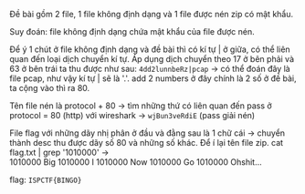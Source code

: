 Đề bài gồm 2 file, 1 file không định dạng và 1 file được nén zip có mật khẩu.

Suy đoán: file không định dạng chứa mật khẩu của file được nén.

Để ý 1 chút ở file không định dạng và đề bài thì có kí tự | ở giữa, có thể liên quan đến loại dịch chuyển kí tự. Áp dụng dịch chuyển theo 17 ở bên phải và 63 ở bên trái ta thu được như sau:
`4dd2lunnbeRz|pcap`
-> có thể đoán đây là file pcap, như vậy kí tự | sẽ là '.'.
add 2 numbers ở đây chính là 2 số ở đề bài, ta cộng vào thì ra 80.

Tên file nén là protocol + 80 -> tìm những thứ có liên quan đến pass ở protocol = 80 (http) với wireshark -> `wjBun3veRdiE` (pass giải nén)

File flag với những dãy nhị phân ở đầu và đằng sau là 1 chữ cái -> chuyển thành desc thu được dãy số 80 và những số khác. Để í lại tên file zip.
cat flag.txt | grep '1010000' ->  
1010000 Big 
1010000 I 
1010000 Now 
1010000 Go 
1010000 Ohshit...

flag: `ISPCTF{BINGO}`

